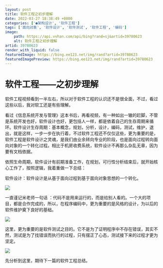 ```yaml
---
layout: post
title: 软件工程之初步理解
date: 2022-03-27 18:38:49 +0800
categories: ['●架构设计', '软件工程']
tags: ['面向对象', '软件设计', '软件测试', '软件工程', '编码']
image:
    path: https://api.vvhan.com/api/bing?rand=sj&artid=39780623
    alt: 软件工程之初步理解
artid: 39780623
render_with_liquid: false
featuredImage: https://bing.ee123.net/img/rand?artid=39780623
featuredImagePreview: https://bing.ee123.net/img/rand?artid=39780623
---
```


# 软件工程——之初步理解

软件工程视频看到一半左右，所以对于软件工程的认识还不是很全面，不过，看过这些以后，我对软工还是有些理解。

看过《信息系统开发与管理》这本书后，再看视频，有一种如出一辙的赶脚，不管是系统开发也好，软件设计也好，更包括人一样，都是依着自己的生存周期来循环。软件设计生存周期：基本概念，规划，分析，设计，编码，测试，维护，退出，就是这样，一步一步在执行着，不过软件工程还不仅仅这些，更为重要的是，软件工程是软件设计之灵魂，是我们由业余转向专业的阶段，也是面向过程转向面向对象的一个转化过程。相比于机房收费系统，软件设计不再那么杂乱无章，因为要有文档依据。

依照生命周期，软件设计有前期准备工作，在规划，可行性分析结束后，就开始核心工作了，按照逻辑，我着重做一下总结：

软件设计：软件设计是从基于面向过程到基于面向对象思想的一个转化。

![](https://img-blog.csdn.net/20141004184753687?watermark/2/text/aHR0cDovL2Jsb2cuY3Nkbi5uZXQvc2hpeWlxaWppYWxpbWlu/font/5a6L5L2T/fontsize/400/fill/I0JBQkFCMA==/dissolve/70/gravity/SouthEast)

一直谨记米老师一句话 ：代码不是用来运行的，而是给别人看的。一个大的项目，都是合作完成的，所以，在程序编码中，更为重要的是风格的设计，为以后的软件维护奠下良好的基础。

![](https://img-blog.csdn.net/20141004184953333?watermark/2/text/aHR0cDovL2Jsb2cuY3Nkbi5uZXQvc2hpeWlxaWppYWxpbWlu/font/5a6L5L2T/fontsize/400/fill/I0JBQkFCMA==/dissolve/70/gravity/SouthEast)

这里，更为重要的是软件测试之目的。它不是为了证明程序中不存在错误，其实不然，测试是为了找错误而执行的过程，只有摆正了心态，测试接下来的过程才更为坚定。

![](https://img-blog.csdn.net/20141004184847046?watermark/2/text/aHR0cDovL2Jsb2cuY3Nkbi5uZXQvc2hpeWlxaWppYWxpbWlu/font/5a6L5L2T/fontsize/400/fill/I0JBQkFCMA==/dissolve/70/gravity/SouthEast)

先分析到这里，期待下一篇的软件工程总结。